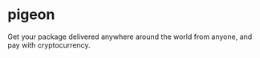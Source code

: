 # pigeon
Get your package delivered anywhere around the world from anyone, and pay with cryptocurrency.
